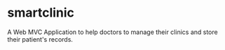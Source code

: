 # smartclinic
A Web MVC Application to help doctors to manage their clinics and store their patient's records.
